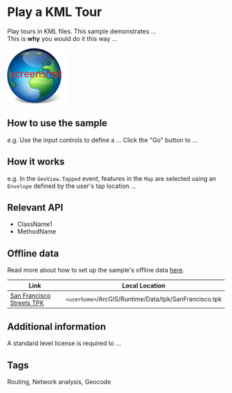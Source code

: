 # Play a KML Tour

Play tours in KML files.
This sample demonstrates ...       
This is **why** you would do it this way ...

![](screenshot.png)

## How to use the sample
e.g. Use the input controls to define a ... Click the "Go" button to ...

## How it works
e.g. In the `GeoView.Tapped` event, features in the `Map` are selected using an `Envelope` defined by the user's tap location ...

## Relevant API
 - ClassName1
 - MethodName

## Offline data
Read more about how to set up the sample's offline data [here](http://links.esri.com/ArcGISRuntimeQtSamples).

Link | Local Location
---------|-------|
|[San Francisco Streets TPK](https://www.arcgis.com/home/item.html?id=3f1bbf0ec70b409a975f5c91f363fe7d)| `<userhome>`/ArcGIS/Runtime/Data/tpk/SanFrancisco.tpk |

## Additional information
A standard level license is required to ...

## Tags
Routing, Network analysis, Geocode

